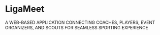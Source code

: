 # LigaMeet
A WEB-BASED APPLICATION CONNECTING COACHES, PLAYERS, EVENT ORGANIZERS, AND SCOUTS FOR SEAMLESS SPORTING EXPERIENCE